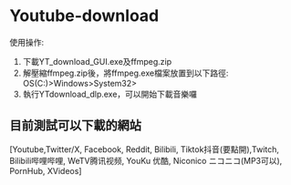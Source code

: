 # Youtube-download
使用操作:  
1. 下載YT_download_GUI.exe及ffmpeg.zip  
2. 解壓縮ffmpeg.zip後，將ffmpeg.exe檔案放置到以下路徑:  
OS(C:)>Windows>System32>  
3. 執行YTdownload_dlp.exe，可以開始下載音樂囉  
## 目前測試可以下載的網站
[Youtube,Twitter/X, Facebook, Reddit, Bilibili, Tiktok抖音(要點開),Twitch, Bilibili哔哩哔哩, WeTV腾讯视频, YouKu 优酷, Niconico ニコニコ(MP3可以), PornHub, XVideos]
